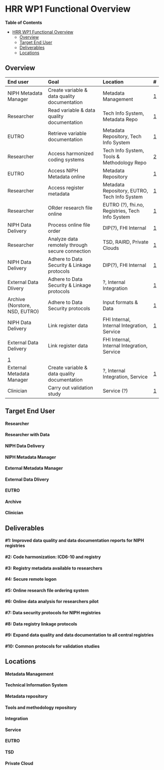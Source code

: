 # HRR WP1 Functional Overview

**Table of Contents** 

- [HRR WP1 Functional Overview](#hrrwp1functionaloverview)
  - [Overview](#overview)
  - [Target End User](#target-end-user)
  - [Deliverables](#deliverables)
  - [Locations](#locations)

## Overview

| End user  | Goal  | Location | # |
| :------------ | :--------------- | :----- | ----:|
| NIPH Metadata Manager | Create variable & data quality documentation | Metadata Management | [1](#1-improved-data-quality-and-data-documentation-reports-for-niph-registries) |
| Researcher | Read variable & data quality documentation | Tech Info System, Metadata Repo | [1](#1-improved-data-quality-and-data-documentation-reports-for-niph-registries)  |
| EUTRO | Retrieve variable documentation | Metadata Repository, Tech Info System | [1](#1-improved-data-quality-and-data-documentation-reports-for-niph-registries)  |
| Researcher | Access harmonized coding systems | Tech Info System, Tools & Methodology Repo | [2](#2-code-harmonization-icd6-10-and-registry)  |
| EUTRO | Access NIPH Metadata online | Metadata Repository | [1](#1-improved-data-quality-and-data-documentation-reports-for-niph-registries)  |
| Researcher | Access register metadata | Metadata Repository, EUTRO, Tech Info System | [1](#1-improved-data-quality-and-data-documentation-reports-for-niph-registries)  |
| Researcher | ORder research file online | EUTRO (?), fhi.no, Registries, Tech Info System | [1](#1-improved-data-quality-and-data-documentation-reports-for-niph-registries)  |
| NIPH Data Delivery | Process online file order | DIP(?), FHI Internal | [1](#1-improved-data-quality-and-data-documentation-reports-for-niph-registries)  |
| Researcher | Analyze data remotely through secure connection | TSD, RAIRD, Private Clouds | [1](#1-improved-data-quality-and-data-documentation-reports-for-niph-registries)  |
| NIPH Data Delivery | Adhere to Data Security & Linkage protocols | DIP(?), FHI Internal | [1](#1-improved-data-quality-and-data-documentation-reports-for-niph-registries)  |
| External Data Dlivery | Adhere to Data Security & Linkage protocols | ?, Internal Integration | [1](#1-improved-data-quality-and-data-documentation-reports-for-niph-registries)  |
| Archive (Norstore, NSD, EUTRO) | Adhere to Data Security protocols | Input formats & Data | [1](#1-improved-data-quality-and-data-documentation-reports-for-niph-registries)  |
| NIPH Data Delivery | Link register data | FHI Internal, Internal Integration, Service | [1](#1-improved-data-quality-and-data-documentation-reports-for-niph-registries)  |
| External Data Delivery | Link register data | FHI Internal, Internal Integration, Service |
[1](#1-improved-data-quality-and-data-documentation-reports-for-niph-registries)  |
| External Metadata Manager | Create variable & data quality documentation | ?, Internal Integration, Service | [1](#1-improved-data-quality-and-data-documentation-reports-for-niph-registries)  |
| Clinician | Carry out validation study | Service (?) | [1](#1-improved-data-quality-and-data-documentation-reports-for-niph-registries)  |


## Target End User

#### Researcher

#### Researcher with Data

#### NIPH Data Delivery

#### NIPH Metadata Manager

#### External Metadata Manager

#### External Data Dlivery

#### EUTRO

#### Archive

#### Clinician


## Deliverables


#### #1: Improved data quality and data documentation reports for NIPH registries
#### #2: Code harmonization: ICD6-10 and registry
#### #3: Registry metadata available to researchers
#### #4: Secure remote logon
#### #5: Online research file ordering system
#### #6: Online data analysis for researchers pilot
#### #7: Data security protocols for NIPH registries
#### #8: Data registry linkage protocols
#### #9: Expand data quality and data documentation to all central registries
#### #10: Common protocols for validation studies


## Locations


#### Metadata Management

#### Technical Information System

#### Metadata repository

#### Tools and methodology repository

#### Integration

#### Service

#### EUTRO

#### TSD

#### Private Cloud
